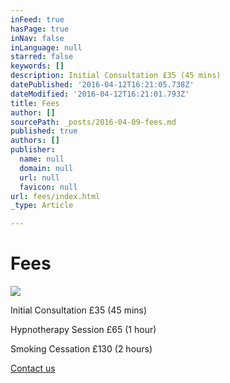 ```yaml
---
inFeed: true
hasPage: true
inNav: false
inLanguage: null
starred: false
keywords: []
description: Initial Consultation £35 (45 mins)
datePublished: '2016-04-12T16:21:05.738Z'
dateModified: '2016-04-12T16:21:01.793Z'
title: Fees
author: []
sourcePath: _posts/2016-04-09-fees.md
published: true
authors: []
publisher:
  name: null
  domain: null
  url: null
  favicon: null
url: fees/index.html
_type: Article

---
```

# Fees
![](https://the-grid-user-content.s3-us-west-2.amazonaws.com/61694605-b8a7-4cf8-b327-68de7d31abc0.jpg)

Initial Consultation £35 (45 mins)

Hypnotherapy Session £65 (1 hour)

Smoking Cessation £130 (2 hours)

[Contact us][0]

[0]: http://www.cliftonhypnotherapy.com/contact-us/